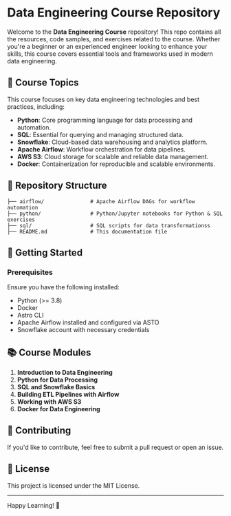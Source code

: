 # Data Engineering Course Repository

Welcome to the **Data Engineering Course** repository! This repo contains all the resources, code samples, and exercises related to the course. Whether you're a beginner or an experienced engineer looking to enhance your skills, this course covers essential tools and frameworks used in modern data engineering.

## 📌 Course Topics

This course focuses on key data engineering technologies and best practices, including:

- **Python**: Core programming language for data processing and automation.
- **SQL**: Essential for querying and managing structured data.
- **Snowflake**: Cloud-based data warehousing and analytics platform.
- **Apache Airflow**: Workflow orchestration for data pipelines.
- **AWS S3**: Cloud storage for scalable and reliable data management.
- **Docker**: Containerization for reproducible and scalable environments.

## 📁 Repository Structure

```
├── airflow/               # Apache Airflow DAGs for workflow automation
├── python/                # Python/Jupyter notebooks for Python & SQL exercises 
├── sql/                   # SQL scripts for data transformationss
├── README.md              # This documentation file
```

## 🚀 Getting Started

### Prerequisites
Ensure you have the following installed:
- Python (>= 3.8)
- Docker
- Astro CLI
- Apache Airflow installed and configured via ASTO
- Snowflake account with necessary credentials


## 📚 Course Modules

1. **Introduction to Data Engineering**
2. **Python for Data Processing**
3. **SQL and Snowflake Basics**
4. **Building ETL Pipelines with Airflow**
5. **Working with AWS S3**
6. **Docker for Data Engineering**


## 🤝 Contributing
If you'd like to contribute, feel free to submit a pull request or open an issue.

## 📜 License
This project is licensed under the MIT License.

---
Happy Learning! 🚀

